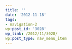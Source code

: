 ```yaml
---
title: ''
date: '2012-11-18'
tags:
- navigation-2
wp:post_id: '3028'
wp_link: /2012/11/3028/
wp:post_type: nav_menu_item
---
```


